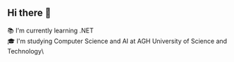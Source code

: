 ## Hi there 👋

:books: I'm currently learning .NET\
:mortar_board: I'm studying Computer Science and AI at AGH University of Science and Technology\

